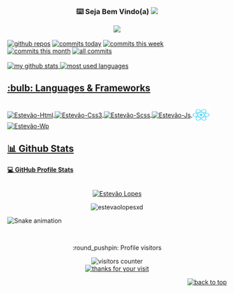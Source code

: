 <!-- markdownlint-disable MD033 MD041 -->
<p align="center">
  <h3 align="center">⌨️ Seja Bem Vindo(a) <img src="https://media.giphy.com/media/hvRJCLFzcasrR4ia7z/giphy.gif" width="35"></h3>
</p>

<p align="center">
  <img src="https://readme-typing-svg.demolab.com/?lines=Meu+nome+é+Estevão+Lopes;Desenvolvedor+Front-End!;Estudante+de+ADS!;Fique+a+vontade!&font=Fira%20Code&center=true&width=380&height=50&duration=4000&pause=1000">
</p>
<!-- markdownlint-enable MD033 -->
<div>   
    <a href="https://badges.strrl.dev" id-"top"><img  alt="github repos" src="https://badges.strrl.dev/repos/estevaolopesxd?color=181717&style=for-the-badge&labelColor=7E3ACE(https://github.com/estevaolopesxd?tab=repositories)"></a>    
    <a href="https://badges.strrl.dev"><img  alt="commits today" src="https://badges.strrl.dev/commits/daily/estevaolopesxd?color=181717&style=for-the-badge&labelColor=7E3ACE"></a>    
    <a href="https://badges.strrl.dev"><img  alt="commits this week" src="https://badges.strrl.dev/commits/weekly/estevaolopesxd?color=181717&style=for-the-badge&labelColor=7E3ACE"></a>    
    <a href="https://badges.strrl.dev"><img  alt="commits this month" src="https://badges.strrl.dev/commits/monthly/estevaolopesxd?color=181717&style=for-the-badge&labelColor=7E3ACE"></a>    
    <a href="https://badges.strrl.dev"><img  alt="all commits" src="https://badges.strrl.dev/commits/all/estevaolopesxd?color=181717&style=for-the-badge&labelColor=7E3ACE"></a>    
</div><br>
  <a href="https://github.com/JonathanMart">
  <img height="150em" src="https://github-readme-stats.vercel.app/api?username=estevaolopesxd&count_private=true&show_icons=true&theme=midnight-purple&hide_border=true&hide_title=true" alt="my github stats"/>
  <img height="150em" src="https://github-readme-stats.vercel.app/api/top-langs/?username=estevaolopesxd&theme=midnight-purple&hide_border=true&layout=compact&custom_title=Most+Used+Languages*&langs_count=10" alt="most used languages"/>
</div>
<h2>:bulb: Languages & Frameworks</h2>
  
  <div style="display: inline_block"><br>
  <img align="center" alt="Estevão-Html" src="https://img.shields.io/badge/HTML5-E34F26?style=for-the-badge&logo=html5&logoColor=white">
  <img align="center" alt="Estevão-Css3" src="https://img.shields.io/badge/CSS3-1572B6?style=for-the-badge&logo=css3&logoColor=white">
    <img align="center" alt="Estevão-Scss" src="https://img.shields.io/badge/Sass-CC6699?style=for-the-badge&logo=sass&logoColor=white">
  <img align="center" alt="Estevão-Js" src="https://img.shields.io/badge/JavaScript-F7DF1E?style=for-the-badge&logo=javascript&logoColor=black">
  <img align="center" alt="Estevão-React" height="30" width="40" src="https://raw.githubusercontent.com/devicons/devicon/master/icons/react/react-original.svg">
  <img align="center" alt="Estevão-Wp" height="30" width="40"src="https://cdn.jsdelivr.net/gh/devicons/devicon/icons/wordpress/wordpress-original.svg">    
  </div></code>

## 📊 Github Stats 


  <summary><b>💻 GitHub Profile Stats</b></summary>
  <br/>
  <p align="center">
    <a href="https://github.com/estevaolopesxd"><img align="center" src="https://github-readme-stats.vercel.app/api?username=estevaolopesxd&show_icons=true&locale=en&theme=algolia" alt="Estevão Lopes" height="192px"/></a>
	</p>
	<p  align="center">
	  <img src="https://github-readme-stats.vercel.app/api/top-langs?username=estevaolopesxd&show_icons=true&locale=en&layout=compact&theme=algolia" alt="estevaolopesxd" height="192px"/>
	</p>
  
  
   ![Snake animation](https://github.com/estevaolopesxd/estevaolopesxd/blob/output/github-contribution-grid-snake.svg)   
 
<br/>

<p align="center">:round_pushpin: Profile visitors</p>
<div align="center">
    <img alt="visitors counter" src="https://profile-counter.glitch.me/estevaolopesxd/count.svg">
</div>

<div align="center">
    <a href="https://git.io/typing-svg">
        <img alt="thanks for your visit" src="https://readme-typing-svg.demolab.com?font=Roboto+Slab&size=24&pause=1000&color=7E3ACECE&center=true&vCenter=true&width=435&lines=Thanks+for+your+visit!" >
    </a>
</div>
    <p align="right"><a href="#top"><img src="https://img.shields.io/static/v1?label&message=back+to+top&color=7E3ACE&style=flat&logo" alt="back to top" /></a></p>




<!---
estevaolopesxd/estevaolopesxd is a ✨ special ✨ repository because its `README.md` (this file) appears on your GitHub profile.
You can click the Preview link to take a look at your changes.
--->
